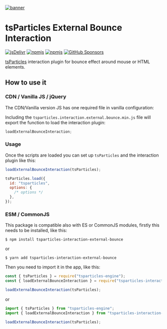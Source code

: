 [![banner](https://particles.js.org/images/banner2.png)](https://particles.js.org)

# tsParticles External Bounce Interaction

[![jsDelivr](https://data.jsdelivr.com/v1/package/npm/tsparticles-interaction-external-bounce/badge)](https://www.jsdelivr.com/package/npm/tsparticles-interaction-external-bounce)
[![npmjs](https://badge.fury.io/js/tsparticles-interaction-external-bounce.svg)](https://www.npmjs.com/package/tsparticles-interaction-external-bounce)
[![npmjs](https://img.shields.io/npm/dt/tsparticles-interaction-external-bounce)](https://www.npmjs.com/package/tsparticles-interaction-external-bounce) [![GitHub Sponsors](https://img.shields.io/github/sponsors/matteobruni)](https://github.com/sponsors/matteobruni)

[tsParticles](https://github.com/matteobruni/tsparticles) interaction plugin for bounce effect around mouse or HTML
elements.

## How to use it

### CDN / Vanilla JS / jQuery

The CDN/Vanilla version JS has one required file in vanilla configuration:

Including the `tsparticles.interaction.external.bounce.min.js` file will export the function to load the interaction
plugin:

```javascript
loadExternalBounceInteraction;
```

### Usage

Once the scripts are loaded you can set up `tsParticles` and the interaction plugin like this:

```javascript
loadExternalBounceInteraction(tsParticles);

tsParticles.load({
  id: "tsparticles",
  options: {
    /* options */
  },
});
```

### ESM / CommonJS

This package is compatible also with ES or CommonJS modules, firstly this needs to be installed, like this:

```shell
$ npm install tsparticles-interaction-external-bounce
```

or

```shell
$ yarn add tsparticles-interaction-external-bounce
```

Then you need to import it in the app, like this:

```javascript
const { tsParticles } = require("tsparticles-engine");
const { loadExternalBounceInteraction } = require("tsparticles-interaction-external-bounce");

loadExternalBounceInteraction(tsParticles);
```

or

```javascript
import { tsParticles } from "tsparticles-engine";
import { loadExternalBounceInteraction } from "tsparticles-interaction-external-bounce";

loadExternalBounceInteraction(tsParticles);
```
